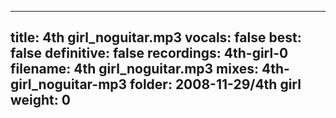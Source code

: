 
---
title: 4th girl_noguitar.mp3
vocals: false
best: false
definitive: false
recordings: 4th-girl-0
filename: 4th girl_noguitar.mp3
mixes: 4th-girl_noguitar-mp3
folder: 2008-11-29/4th girl
weight: 0
---
